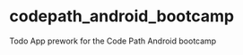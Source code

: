 codepath_android_bootcamp
=========================

Todo App prework for the Code Path Android bootcamp
